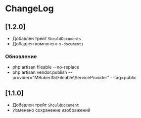 # ChangeLog

## [1.2.0]
- Добавлен трейт `ShouldDocuments`
- Добавлен компонент `x-documents`

### Обновление
- php artisan fileable --no-replace
- php artisan vendor:publish --provider="MBober35\Fileable\ServiceProvider" --tag=public

## [1.1.0]
- Добавлен трейт `ShouldDocument`
- Изменено сохранение изображений